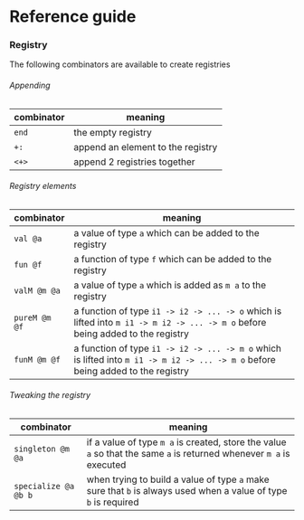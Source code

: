 # Reference guide

### Registry

The following combinators are available to create registries

###### Appending

 combinator             | meaning
 ---------------------- | -------
   `end`                | the empty registry
   `+:`                 | append an element to the registry
   `<+>`                | append 2 registries together

###### Registry elements

 combinator             | meaning
 ---------------------- | -------
   `val @a`             | a value of type `a` which can be added to the registry
   `fun @f`             | a function of type `f` which can be added to the registry
   `valM @m @a`         | a value of type `a` which is added as `m a` to the registry
   `pureM @m @f`        | a function of type `i1 -> i2 -> ... -> o` which is lifted into `m i1 -> m i2 -> ... -> m o` before being added to the registry
   `funM @m @f`         | a function of type `i1 -> i2 -> ... -> m o` which is lifted into `m i1 -> m i2 -> ... -> m o` before being added to the registry

###### Tweaking the registry

 combinator             | meaning
 ---------------------- | -------
   `singleton @m @a`    | if a value of type `m a` is created, store the value `a` so that the same `a` is returned whenever `m a` is executed
   `specialize @a @b b` | when trying to build a value of type `a` make sure that `b` is always used when a value of type `b` is required
